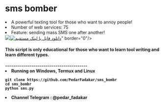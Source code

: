 # sms bomber

<li>A powerful texting tool for those who want to annoy people!</li>
<li>Number of web services: 75 </li>
<li>Feature: sending mass SMS one after another! </li>
<a href="https://t.me/pedar_fadakar" target="_blank"><img src="<a href="https://uupload.ir/view/rec_0006_sdp6.mp4/" target="_blank"><img src="https://s8.uupload.ir/css/images/udl6.png" border="0" alt="دانلود فایل با لینک مستقیم" /></a>" border="0"/></a>
<h4>This script is only educational for those who want to learn tool writing and learn different types.<h4>
-----------------------------------------
<li>Running on Windows, Termux and Linux </li>

```
git clone https://github.com/PedarFadakar/sms_bombr
cd sms_bombr
python sms.py
```
<li> Channel Telegram : @pedar_fadakar</li>
